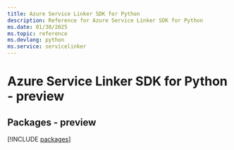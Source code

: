 ```yaml
---
title: Azure Service Linker SDK for Python
description: Reference for Azure Service Linker SDK for Python
ms.date: 01/30/2025
ms.topic: reference
ms.devlang: python
ms.service: servicelinker
---
```

# Azure Service Linker SDK for Python - preview
## Packages - preview
[!INCLUDE [packages](service-linker-index.md)]